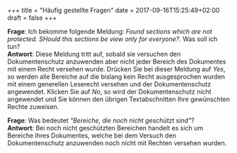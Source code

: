 +++
title = "Häufig gestellte Fragen"
date = 2017-09-16T15:25:49+02:00
draft = false
+++


**Frage**: Ich bekomme folgende Meldung: *Found sections which are not protected. SHould this sections be view only for everyone?*. Was soll ich tun? <br>
**Antwort**: Diese Meldung tritt auf, sobald sie versuchen den Dokumentenschutz anzuwenden aber nicht jeder Bereich des Dokumentes mit einem Recht versehen wurde. Drücken Sie bei dieser Meldung auf *Yes*, so werden alle Bereiche auf die bislang kein Recht ausgesprochen wurden mit einem generellen Leserecht versehen und der Dokumentenschutz angewendet. Klicken Sie auf *No*, so wird der Dokumentenschutz nicht angewendet und Sie können den übrigen Textabschnitten Ihre gewünschten Rechte zuweisen.

**Frage**: Was bedeutet *"Bereiche, die noch nicht geschützt sind"*? <br>
**Antwort**: Bei noch nicht geschützten Bereichen handelt es sich um Bereiche Ihres Dokumentes, welche bei dem Versuch den Dokumentenschutz anzuwenden noch nicht mit Rechten versehen wurden.
